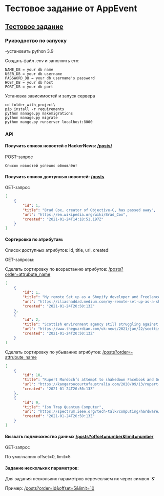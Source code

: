# Тестовое задание от AppEvent

## [Тестовое задание](tz/APPEVENT-1041268741-200121-1222.pdf)

### Рукводоство по запуску
-установить python 3.9

Создать файл .env и заполнить его:
```
NAME_DB = your db name
USER_DB = your db username
PASSWORD_DB = your db username's password
HOST_DB = your db host
PORT_DB = your db port
```

Установка зависимостей и запуск сервера

```commandline
cd folder_with_project\
pip install -r requirements
python manage.py makemigrations
python manage.py migrate
python mange.py runserver localhost:8000
```

### API

#### Получить список новостей с HackerNews: [/posts/](http://localhost:8000/posts/)
POST-запрос
```
Список новостей успешно обновлён!
```

#### Получить список доступных новостей: [/posts](http://localhost:8000/posts)
GET-запрос
```json
[
    {
        "id": 1,
        "title": "Brad Cox, creator of Objective-C, has passed away",
        "url": "https://en.wikipedia.org/wiki/Brad_Cox",
        "created": "2021-01-24T14:18:51.197Z"
    }
]
```

#### Сортировка по атрибутам:
Список доступных атрибутов: id, title, url, created

GET-запросы:

Сделать сортировку по возрастанию атрибутов: [/posts?order=attrubute_name](http://localhost:8000/post?order=attribute_name)
```json
[
    {
        "id": 1,
        "title": "My remote Set up as a Shopify developer and Freelancer (Hardware and software)",
        "url": "https://iliashaddad.medium.com/my-remote-set-up-as-a-shopify-developer-and-freelancer-hardware-software-7a774e0e4fd5",
        "created": "2021-01-24T20:50:13Z"
    },
    {
        "id": 2,
        "title": "Scottish environment agency still struggling against cyber-attack",
        "url": "https://www.theguardian.com/uk-news/2021/jan/22/scottish-environment-agency-struggling-cyber-attack",
        "created": "2021-01-24T20:50:13Z"
    }
]
```

Сделать сортировку по убыванию атрибутов: [/posts?order=-attrubute_name](http://localhost:8000/post?order=-attribute_name)
```json
[
    {
        "id": 10,
        "title": "Rupert Murdoch’s attempt to shakedown Facebook and Google",
        "url": "https://kangaroocourtofaustralia.com/2020/09/13/rupert-murdochs-attempt-to-shakedown-facebook-and-google-is-underwritten-by-scott-morrison-and-the-liberal-party/",
        "created": "2021-01-24T20:50:13Z"
    },
    {
        "id": 9,
        "title": "Ion Trap Quantum Computer",
        "url": "https://spectrum.ieee.org/tech-talk/computing/hardware/commercial-iontrap-quantum-computers-showing-rapid-scaleup",
        "created": "2021-01-24T20:50:13Z"
    }
]
```

#### Вызвать подмножество данных [/posts?offset=number&limit=number](http://localhost:8000/post?offset=number&limit=number)

GET-запрос

По умолчанию offset=0, limit=5

#### Задание нескольких параметров:

Для задания нескольких параметров перечесляем их через символ '&'

Пример: [/posts?order=id&offset=5&limit=10](http://localhost:8000/post?order=id&offset=5&limit=10)


